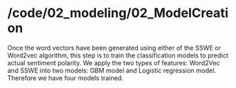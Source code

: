 # /code/02_modeling/02_ModelCreation

Once the word vectors have been generated using either of the SSWE or Word2vec algorithm, this step is to train the classification models to predict actual sentiment polarity. We apply the two types of features: Word2Vec and SSWE into two models: GBM model and Logistic regression model. Therefore we have four models trained.